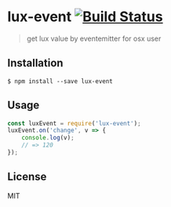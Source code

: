 # lux-event [![Build Status](https://travis-ci.org/akameco/lux-event.svg?branch=master)](https://travis-ci.org/akameco/lux-event)

> get lux value by eventemitter for osx user

## Installation

```
$ npm install --save lux-event
```

## Usage

```js
const luxEvent = require('lux-event');
luxEvent.on('change', v => {
	console.log(v);
	// => 120
});
```

## License

MIT
